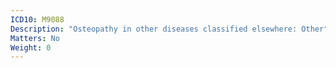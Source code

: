 ```yaml
---
ICD10: M9088
Description: "Osteopathy in other diseases classified elsewhere: Other"
Matters: No
Weight: 0
---
```


